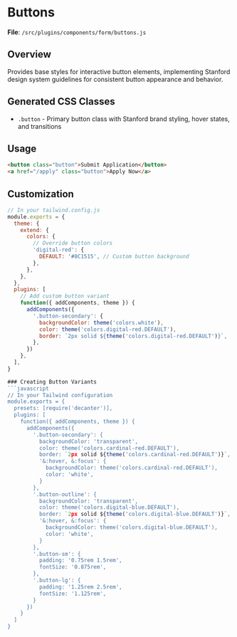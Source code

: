 # Buttons

**File**: `/src/plugins/components/form/buttons.js`

## Overview
Provides base styles for interactive button elements, implementing Stanford design system guidelines for consistent button appearance and behavior.

## Generated CSS Classes

- `.button` - Primary button class with Stanford brand styling, hover states, and transitions

## Usage

```html
<button class="button">Submit Application</button>
<a href="/apply" class="button">Apply Now</a>
```

## Customization

```javascript
// In your tailwind.config.js
module.exports = {
  theme: {
    extend: {
      colors: {
        // Override button colors
        'digital-red': {
          DEFAULT: '#8C1515', // Custom button background
        },
      },
    },
  },
  plugins: [
    // Add custom button variant
    function({ addComponents, theme }) {
      addComponents({
        '.button-secondary': {
          backgroundColor: theme('colors.white'),
          color: theme('colors.digital-red.DEFAULT'),
          border: `2px solid ${theme('colors.digital-red.DEFAULT')}`,
        },
      })
    },
  ],
}

### Creating Button Variants
```javascript
// In your Tailwind configuration
module.exports = {
  presets: [require('decanter')],
  plugins: [
    function({ addComponents, theme }) {
      addComponents({
        '.button-secondary': {
          backgroundColor: 'transparent',
          color: theme('colors.cardinal-red.DEFAULT'),
          border: `2px solid ${theme('colors.cardinal-red.DEFAULT')}`,
          '&:hover, &:focus': {
            backgroundColor: theme('colors.cardinal-red.DEFAULT'),
            color: 'white',
          }
        },
        '.button-outline': {
          backgroundColor: 'transparent',
          color: theme('colors.digital-blue.DEFAULT'),
          border: `2px solid ${theme('colors.digital-blue.DEFAULT')}`,
          '&:hover, &:focus': {
            backgroundColor: theme('colors.digital-blue.DEFAULT'),
            color: 'white',
          }
        },
        '.button-sm': {
          padding: '0.75rem 1.5rem',
          fontSize: '0.875rem',
        },
        '.button-lg': {
          padding: '1.25rem 2.5rem',
          fontSize: '1.125rem',
        }
      })
    }
  ]
}
```